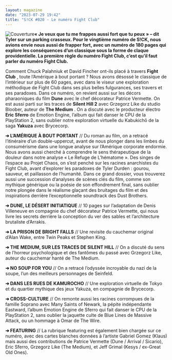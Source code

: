 ```yaml
---
layout: magazine
date: "2023-07-29 19:42"
title: "S!CK #020 - Le numéro Fight Club"
---
```

![Couverture](/img/sick-20.jpg)**« Je veux que tu me frappes aussi fort que tu peux » – dit Tyler sur un parking crasseux. Pour le vingtième numéro de S!CK, nous avions envie nous aussi de frapper fort, avec un numéro de 180 pages qui explore les conséquences d’un classique sous la forme de claque providentielle. La première règle du numéro Fight Club, c’est qu’il faut parler du numéro Fight Club.** 

Comment Chuck Palahniuk et David Fincher ont-ils placé à travers **Fight Club** , toute l’Amérique à bout portant ? Nous avons désossé le classique de l’intérieur sur plus de 60 pages, avec dans le viseur une exploration méthodique de Fight Club dans ses plus belles fulgurances, ses travers et ses paradoxes. Dans ce numéro, on revient aussi sur les décors pharaoniques du film **Dune**  avec le chef décorateur Patrice Vermette. On est aussi parti sur les traces de **Silent Hill 2**  avec Grzegorz Like du studio Bloober, auteur de **The Medium** . On a discuté avec le producteur électro **Eric Sferro**  de Emotion Engine, l’album qui fait danser le CPU de la PlayStation 2, sans oublier notre exploration virtuelle du Kabukichō de la saga **Yakuza**  avec Brycecorp. 

**➔ L’AMÉRIQUE À BOUT PORTANT** // Du roman au film, on a retracé l’itinéraire d’un double-uppercut, avant de nous plonger dans les limbes du consumérisme dans une longue analyse sur l’Amérique corporate endormie. Nous avons aussi cherché à comprendre le sens thérapeutique de la douleur dans notre analyse « Le Refuge de L’hématome ». Des singes de l’espace au Projet Chaos, on s’est penché sur les racines anarchistes du Fight Club, avant d’explorer les paradoxes de Tyler Durden : gourou, sauveur, et paillasson de l’humanité. Dans ce grand dossier, vous trouverez aussi une succession d’analyses de scènes clés du film, comme son mythique générique ou la poésie de son effondrement final, sans oublier notre plongée dans le réalisme glaçant des bruitages du film et des inspirations derrière l’exceptionnelle soundtrack des Dust Brothers.

**➔ DUNE, LE DÉSERT INITIATIQUE**  // 10 pages sur l’adaptation de Denis Villeneuve en compagnie du chef décorateur Patrice Vermette, qui nous livre les secrets derrière la conception du ver des sables et l’architecture brutaliste d’Arrakis.

**➔ LA PRISON DE BRIGHT FALLS**  // Une revisite du cauchemar original d’Alan Wake, entre Twin Peaks et Stephen King.

**➔ THE MEDIUM, SUR LES TRACES DE SILENT HILL**  // On a discuté du sens de l’horreur psychologique et des fantômes du passé avec Grzegorz Like, auteur du cauchemar hanté de The Medium.

**➔ NO SOUP FOR YOU**  // On a retracé l’odyssée incroyable du nazi de la soupe, l’un des meilleurs personnages de Seinfeld.

**➔ DANS LES RUES DE KAMUROCHO**  // Une exploration virtuelle de Tokyo et du quartier mythique des jeux Yakuza, en compagnie de Brycecorp.

**➔ CROSS-CULTURE**  // On remonte aussi les racines corrompues de la famille Soprano avec Many Saints of Newark, la pépite indépendante Eastward, l’album Emotion Engine de Sferro qui fait danser le CPU de la PlayStation 2, sans oublier la jaquette culte de Blue Lines de Massive Attack, ou un hommage à Omar de The Wire.

**➔ FEATURING**  // La rubrique featuring est également bien chargée sur ce numéro, avec des cartes blanches données à l’artiste Gabriel Gomez (Klaus) mais aussi des contributions de Patrice Vermette (Dune / Arrival / Sicario), Eric Sferro, Grzegorz Like (The Medium), et Jeff Grimal (Kesys / ex-Great Old Ones).